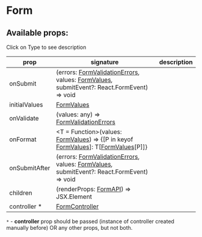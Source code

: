 # Form

## Available props:
<p class="category">Click on Type to see description</p>

| prop          | signature | description |
| ------------- | --- | --- |
| onSubmit      | (errors: [FormValidationErrors][FormValidationErrors], values: [FormValues][FormValues], submitEvent?: React.FormEvent<any>) => void |
| initialValues | [FormValues][FormValues] |
| onValidate    | (values: any) => [FormValidationErrors][FormValidationErrors] |
| onFormat      | <T = Function>(values: [FormValues][FormValues]) =>  {[P in keyof [FormValues][FormValues]]: T[[FormValues][FormValues][P]]} |
| onSubmitAfter | (errors: [FormValidationErrors][FormValidationErrors], values: [FormValues][FormValues], submitEvent?: React.FormEvent<any>) => void |
| children      | (renderProps: [FormAPI][FormAPI]) => JSX.Element |
| controller * | [FormController][FormController]|


`*` - **controller** prop should be passed (instance of controller created manually before) OR any other props, but not both.

[FormValidationErrors]: /api/Form/types/FormValidationErrors
[FormValues]: /api/Form/types/FormValues
[FormAPI]: /api/Form/types/FormAPI
[FormController]: /api/FormController

